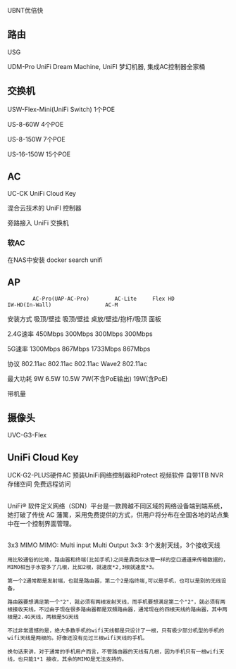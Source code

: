 UBNT优倍快

## 路由

USG

UDM-Pro
    UniFi Dream Machine, UniFI 梦幻机器, 集成AC控制器全家桶


## 交换机

USW-Flex-Mini(UniFi Switch)
    1个POE

US-8-60W
    4个POE

US-8-150W
    7个POE

US-16-150W
    15个POE


## AC

UC-CK
    UniFi Cloud Key

混合云技术的 UniFI 控制器

旁路接入 UniFi 交换机

### 软AC

在NAS中安装
docker search unifi

## AP

            AC-Pro(UAP-AC-Pro)        AC-Lite     Flex HD                 IW-HD(In-Wall)                 AC-M
安装方式      吸顶/壁挂               吸顶/壁挂   桌放/壁挂/抱杆/吸顶     面板

2.4G速率      450Mbps                 300Mbps     300Mbps                 300Mbps

5G速率        1300Mbps                867Mbps     1733Mbps                867Mbps

协议          802.11ac                802.11ac    802.11ac  Wave2         802.11ac

最大功耗      9W                      6.5W        10.5W                   7W(不含PoE输出) 19W(含PoE)


带机量


## 摄像头

UVC-G3-Flex


## UniFi Cloud Key

UCK-G2-PLUS硬件AC
预装UniFi网络控制器和Protect 视频软件 
自带1TB NVR存储空间 
免费远程访问


## 

UniFi® 软件定义网络（SDN）平台是一款跨越不同区域的网络设备端到端系统，她打破了传统 AC 藩篱，采用免费提供的方式，供用户将分布在全国各地的站点集中在一个控制界面管理。



## 

3x3 MIMO
    MIMO: Multi input Multi Output
    3x3: 3个发射天线，3个接收天线

    用比较通俗的比喻，路由器和终端(比如手机)之间是靠类似水管一样的空口通道来传输数据的，MIMO相当于水管多了几根，比如2根，就速度*2,3根就速度*3。

    第一个2通常都是发射端，也就是路由器，第二个2是指终端,可以是手机，也可以是别的无线设备。

    路由器要想满足第一个"2"，就必须有两根发射天线，而手机要想满足第二个"2"，就必须有两根接收天线。不过由于现在很多路由器都是双頻路由器，通常现在的四根天线的路由器，其中两根是2.4G天线，两根是5G天线

    不过非常遗憾的是，绝大多数手机的wifi天线都是只设计了一根，只有极少部分机型的手机的wifi天线是两根的。好像还没有见过三根wifi天线的手机。

    换句话来讲，对于通常的手机用户而言，不管路由器的天线有几根，因为手机只有一根wifi天线，也只能1*1 接收，其余的MIMO是无法支持的。
